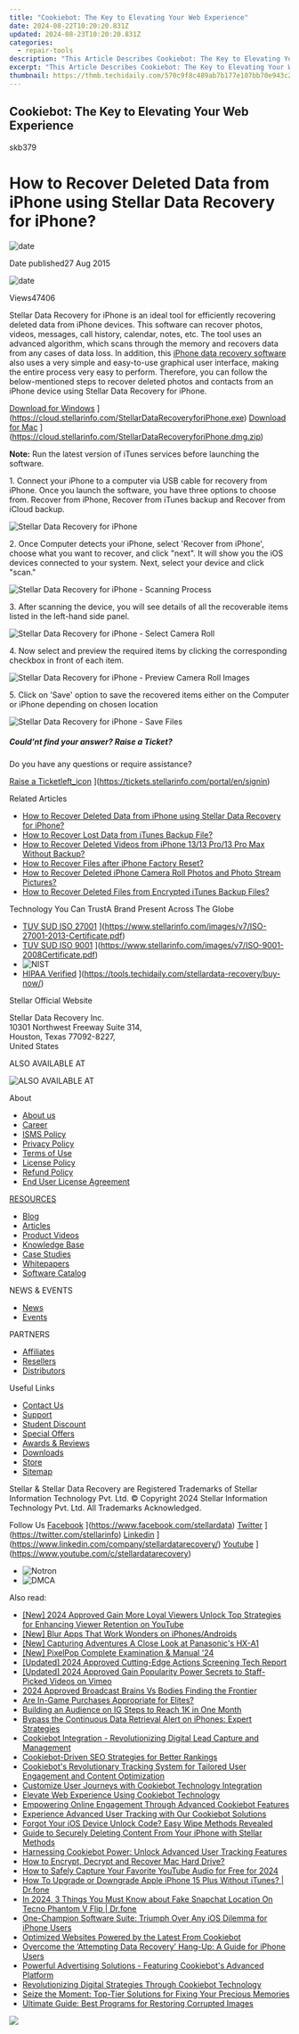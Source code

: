 ```yaml
---
title: "Cookiebot: The Key to Elevating Your Web Experience"
date: 2024-08-22T10:20:20.831Z
updated: 2024-08-23T10:20:20.831Z
categories:
  - repair-tools
description: "This Article Describes Cookiebot: The Key to Elevating Your Web Experience"
excerpt: "This Article Describes Cookiebot: The Key to Elevating Your Web Experience"
thumbnail: https://thmb.techidaily.com/570c9f8c489ab7b177e107bb70e943c2e83376fe2ec5c74db5d76221f33fc6de.jpg
---
```


## Cookiebot: The Key to Elevating Your Web Experience

skb379

# How to Recover Deleted Data from iPhone using Stellar Data Recovery for iPhone?

![date](https://www.stellarinfo.com/support/kb/asset/frontend/images/date.png)

 Date published27 Aug 2015

![date](https://www.stellarinfo.com/support/kb/asset/frontend/images/view.png)

 Views47406

 Stellar Data Recovery for iPhone is an ideal tool for efficiently recovering deleted data from iPhone devices. This software can recover photos, videos, messages, call history, calendar, notes, etc. The tool uses an advanced algorithm, which scans through the memory and recovers data from any cases of data loss. In addition, this [iPhone data recovery software](https://tools.techidaily.com/stellardata-recovery/buy-now/) also uses a very simple and easy-to-use graphical user interface, making the entire process very easy to perform. Therefore, you can follow the below-mentioned steps to recover deleted photos and contacts from an iPhone device using Stellar Data Recovery for iPhone.

[Download for Windows](https://www.stellarinfo.com/blog/wp-content/uploads/2021/05/Download-Windows-2.png) ](https://cloud.stellarinfo.com/StellarDataRecoveryforiPhone.exe) [Download for Mac](https://www.stellarinfo.com/blog/wp-content/uploads/2021/05/Download-Mac-1.png) ](https://cloud.stellarinfo.com/StellarDataRecoveryforiPhone.dmg.zip)

**Note:** Run the latest version of iTunes services before launching the software.  
  
 1\. Connect your iPhone to a computer via USB cable for recovery from iPhone. Once you launch the software, you have three options to choose from. Recover from iPhone, Recover from iTunes backup and Recover from iCloud backup.

![Stellar Data Recovery for iPhone](https://www.stellarinfo.com/public/image/catalog/screenshot/iphone-data-recovery-win/iPhone-win-screen1.png)

 2\. Once Computer detects your iPhone, select 'Recover from iPhone', choose what you want to recover, and click "next". It will show you the iOS devices connected to your system. Next, select your device and click "scan."

![Stellar Data Recovery for iPhone - Scanning Process](https://www.stellarinfo.com/public/image/catalog/screenshot/iphone-data-recovery-win/iPhone-win-screen2.png)

 3\. After scanning the device, you will see details of all the recoverable items listed in the left-hand side panel.  

![Stellar Data Recovery for iPhone - Select Camera Roll](https://www.stellarinfo.com/public/image/catalog/screenshot/iphone-data-recovery-win/iPhone-win-screen3.png)

 4\. Now select and preview the required items by clicking the corresponding checkbox in front of each item.

![Stellar Data Recovery for iPhone - Preview Camera Roll Images](https://www.stellarinfo.com/screenshots/data-ios/win/4.png)

 5\. Click on 'Save' option to save the recovered items either on the Computer or iPhone depending on chosen location

![Stellar Data Recovery for iPhone - Save Files](https://www.stellarinfo.com/screenshots/data-ios/win/5.png)

##### Could'nt find your answer? Raise a Ticket?

Do you have any questions or require assistance?

[Raise a Ticketleft_icon](https://www.stellarinfo.com/support/kb/asset/frontend/images/left-arrow.png) ](https://tickets.stellarinfo.com/portal/en/signin)

Related Articles

* [How to Recover Deleted Data from iPhone using Stellar Data Recovery for iPhone?](https://tools.techidaily.com/stellardata-recovery/buy-now/)
* [How to Recover Lost Data from iTunes Backup File?](https://tools.techidaily.com/stellardata-recovery/buy-now/)
* [How to Recover Deleted Videos from iPhone 13/13 Pro/13 Pro Max Without Backup?](https://tools.techidaily.com/stellardata-recovery/buy-now/)
* [How to Recover Files after iPhone Factory Reset?](https://tools.techidaily.com/stellardata-recovery/buy-now/)
* [How to Recover Deleted iPhone Camera Roll Photos and Photo Stream Pictures?](https://tools.techidaily.com/stellardata-recovery/buy-now/)
* [How to Recover Deleted Files from Encrypted iTunes Backup Files?](https://tools.techidaily.com/stellardata-recovery/buy-now/)

 Technology You Can TrustA Brand Present Across The Globe

* [TUV SUD ISO 27001](https://www.stellarinfo.com/images/v7/tuv1.png) ](https://www.stellarinfo.com/images/v7/ISO-27001-2013-Certificate.pdf)
* [TUV SUD ISO 9001](https://www.stellarinfo.com/images/v7/tuv2.png) ](https://www.stellarinfo.com/images/v7/ISO-9001-2008Certificate.pdf)
* ![NIST](https://www.stellarinfo.com/images/v7/nist.png)
* [HIPAA Verified](https://www.stellarinfo.com/images/v7/hipa.png) ](https://tools.techidaily.com/stellardata-recovery/buy-now/)

 Stellar Official Website

 Stellar Data Recovery Inc.  
 10301 Northwest Freeway Suite 314,  
 Houston, Texas 77092-8227,  
 United States

 ALSO AVAILABLE AT

![ALSO AVAILABLE AT](https://www.stellarinfo.com/images/v7/Partners_logo_new.png)

 About

* [About us](https://tools.techidaily.com/stellardata-recovery/buy-now/)
* [Career](https://tools.techidaily.com/stellardata-recovery/buy-now/)
* [ISMS Policy](https://tools.techidaily.com/stellardata-recovery/buy-now/)
* [Privacy Policy](https://tools.techidaily.com/stellardata-recovery/buy-now/)
* [Terms of Use](https://tools.techidaily.com/stellardata-recovery/buy-now/)
* [License Policy](https://www.stellarinfo.com/software-licensing-usage.php)
* [Refund Policy](https://tools.techidaily.com/stellardata-recovery/buy-now/)
* [End User License Agreement](https://tools.techidaily.com/stellardata-recovery/buy-now/)

[RESOURCES](https://tools.techidaily.com/stellardata-recovery/buy-now/)

* [Blog](https://tools.techidaily.com/stellardata-recovery/buy-now/)
* [Articles](https://tools.techidaily.com/stellardata-recovery/buy-now/)
* [Product Videos](https://tools.techidaily.com/stellardata-recovery/buy-now/)
* [Knowledge Base](https://tools.techidaily.com/stellardata-recovery/buy-now/)
* [Case Studies](https://tools.techidaily.com/stellardata-recovery/buy-now/)
* [Whitepapers](https://tools.techidaily.com/stellardata-recovery/buy-now/)
* [Software Catalog](https://tools.techidaily.com/stellardata-recovery/buy-now/)

 NEWS & EVENTS

* [News](https://tools.techidaily.com/stellardata-recovery/buy-now/)
* [Events](https://www.stellarinfo.com/affiliate-summit/affiliate-summit.php)

 PARTNERS

* [Affiliates](https://tools.techidaily.com/stellardata-recovery/buy-now/)
* [Resellers](https://tools.techidaily.com/stellardata-recovery/buy-now/)
* [Distributors](https://tools.techidaily.com/stellardata-recovery/buy-now/)

 Useful Links

* [Contact Us](https://www.stellarinfo.com/contact/contact-us.php)
* [Support](https://tools.techidaily.com/stellardata-recovery/buy-now/)
* [Student Discount](https://www.stellarinfo.com/student-discount/)
* [Special Offers](https://tools.techidaily.com/stellardata-recovery/buy-now/)
* [Awards & Reviews](https://tools.techidaily.com/stellardata-recovery/buy-now/)
* [Downloads](https://www.stellarinfo.com/download.php)
* [Store](https://tools.techidaily.com/stellardata-recovery/buy-now/)
* [Sitemap](https://www.stellarinfo.com/sitemap.php)

 Stellar & Stellar Data Recovery are Registered Trademarks of Stellar Information Technology Pvt. Ltd. © Copyright 2024 Stellar Information Technology Pvt. Ltd. All Trademarks Acknowledged.

Follow Us [Facebook](https://www.stellarinfo.com/Images/fb.png) ](https://www.facebook.com/stellardata) [Twitter](https://www.stellarinfo.com/Images/tw.png) ](https://twitter.com/stellarinfo) [Linkedin](https://www.stellarinfo.com/Images/in.png) ](https://www.linkedin.com/company/stellardatarecovery/) [Youtube](https://www.stellarinfo.com/newblacktheme/images/yt.png) ](https://www.youtube.com/c/stellardatarecovery)

* ![Notron](https://www.stellarinfo.com/images/v7/notron.png)
* ![DMCA](https://www.stellarinfo.com/images/v7/dmca.png)

<ins class="adsbygoogle"
     style="display:block"
     data-ad-format="autorelaxed"
     data-ad-client="ca-pub-7571918770474297"
     data-ad-slot="1223367746"></ins>



<ins class="adsbygoogle"
     style="display:block"
     data-ad-client="ca-pub-7571918770474297"
     data-ad-slot="8358498916"
     data-ad-format="auto"
     data-full-width-responsive="true"></ins>

<span class="atpl-alsoreadstyle">Also read:</span>
<div><ul>
<li><a href="https://eaxpv-info.techidaily.com/new-2024-approved-gain-more-loyal-viewers-unlock-top-strategies-for-enhancing-viewer-retention-on-youtube/"><u>[New] 2024 Approved  Gain More Loyal Viewers  Unlock Top Strategies for Enhancing Viewer Retention on YouTube</u></a></li>
<li><a href="https://extra-tips.techidaily.com/new-blur-apps-that-work-wonders-on-iphonesandroids/"><u>[New] Blur Apps That Work Wonders on iPhones/Androids</u></a></li>
<li><a href="https://fox-links.techidaily.com/new-capturing-adventures-a-close-look-at-panasonics-hx-a1/"><u>[New] Capturing Adventures  A Close Look at Panasonic's HX-A1</u></a></li>
<li><a href="https://extra-support.techidaily.com/new-pixelpop-complete-examination-and-manual-24/"><u>[New] PixelPop Complete Examination & Manual '24</u></a></li>
<li><a href="https://on-screen-recording.techidaily.com/updated-2024-approved-cutting-edge-actions-screening-tech-report/"><u>[Updated] 2024 Approved  Cutting-Edge Actions Screening Tech Report</u></a></li>
<li><a href="https://vimeo-videos.techidaily.com/updated-2024-approved-gain-popularity-power-secrets-to-staff-picked-videos-on-vimeo/"><u>[Updated] 2024 Approved  Gain Popularity Power  Secrets to Staff-Picked Videos on Vimeo</u></a></li>
<li><a href="https://extra-information.techidaily.com/2024-approved-broadcast-brains-vs-bodies-finding-the-frontier/"><u>2024 Approved  Broadcast Brains Vs Bodies  Finding the Frontier</u></a></li>
<li><a href="https://games-able.techidaily.com/are-in-game-purchases-appropriate-for-elites/"><u>Are In-Game Purchases Appropriate for Elites?</u></a></li>
<li><a href="https://instagram-videos.techidaily.com/building-an-audience-on-ig-steps-to-reach-1k-in-one-month/"><u>Building an Audience on IG  Steps to Reach 1K in One Month</u></a></li>
<li><a href="https://data-safeguard.techidaily.com/bypass-the-continuous-data-retrieval-alert-on-iphones-expert-strategies/"><u>Bypass the Continuous Data Retrieval Alert on iPhones: Expert Strategies</u></a></li>
<li><a href="https://data-safeguard.techidaily.com/cookiebot-integration-revolutionizing-digital-lead-capture-and-management/"><u>Cookiebot Integration - Revolutionizing Digital Lead Capture and Management</u></a></li>
<li><a href="https://data-safeguard.techidaily.com/cookiebot-driven-seo-strategies-for-better-rankings/"><u>Cookiebot-Driven SEO Strategies for Better Rankings</u></a></li>
<li><a href="https://data-safeguard.techidaily.com/cookiebots-revolutionary-tracking-system-for-tailored-user-engagement-and-content-optimization/"><u>Cookiebot's Revolutionary Tracking System for Tailored User Engagement and Content Optimization</u></a></li>
<li><a href="https://data-safeguard.techidaily.com/customize-user-journeys-with-cookiebot-technology-integration/"><u>Customize User Journeys with Cookiebot Technology Integration</u></a></li>
<li><a href="https://data-safeguard.techidaily.com/elevate-web-experience-using-cookiebot-technology/"><u>Elevate Web Experience Using Cookiebot Technology</u></a></li>
<li><a href="https://data-safeguard.techidaily.com/empowering-online-engagement-through-advanced-cookiebot-features/"><u>Empowering Online Engagement Through Advanced Cookiebot Features</u></a></li>
<li><a href="https://data-safeguard.techidaily.com/experience-advanced-user-tracking-with-our-cookiebot-solutions/"><u>Experience Advanced User Tracking with Our Cookiebot Solutions</u></a></li>
<li><a href="https://data-safeguard.techidaily.com/forgot-your-ios-device-unlock-code-easy-wipe-methods-revealed/"><u>Forgot Your iOS Device Unlock Code? Easy Wipe Methods Revealed</u></a></li>
<li><a href="https://data-safeguard.techidaily.com/guide-to-securely-deleting-content-from-your-iphone-with-stellar-methods/"><u>Guide to Securely Deleting Content From Your iPhone with Stellar Methods</u></a></li>
<li><a href="https://data-safeguard.techidaily.com/harnessing-cookiebot-power-unlock-advanced-user-tracking-features/"><u>Harnessing Cookiebot Power: Unlock Advanced User Tracking Features</u></a></li>
<li><a href="https://data-safeguard.techidaily.com/how-to-encrypt-decrypt-and-recover-mac-hard-drive/"><u>How to Encrypt, Decrypt and Recover Mac Hard Drive?</u></a></li>
<li><a href="https://youtube-sure.techidaily.com/o-safely-capture-your-favorite-youtube-audio-for-free-for-2024/"><u>How to Safely Capture Your Favorite YouTube Audio for Free for 2024</u></a></li>
<li><a href="https://techidaily.com/how-to-upgrade-or-downgrade-apple-iphone-15-plus-without-itunes-drfone-by-drfone-ios-system-repair-ios-system-repair/"><u>How To Upgrade or Downgrade Apple iPhone 15 Plus Without iTunes? | Dr.fone</u></a></li>
<li><a href="https://review-topics.techidaily.com/in-2024-3-things-you-must-know-about-fake-snapchat-location-on-tecno-phantom-v-flip-drfone-by-drfone-virtual-android/"><u>In 2024, 3 Things You Must Know about Fake Snapchat Location On Tecno Phantom V Flip | Dr.fone</u></a></li>
<li><a href="https://data-safeguard.techidaily.com/one-champion-software-suite-triumph-over-any-ios-dilemma-for-iphone-users/"><u>One-Champion Software Suite: Triumph Over Any iOS Dilemma for iPhone Users</u></a></li>
<li><a href="https://data-safeguard.techidaily.com/optimized-websites-powered-by-the-latest-from-cookiebot/"><u>Optimized Websites Powered by the Latest From Cookiebot</u></a></li>
<li><a href="https://data-safeguard.techidaily.com/overcome-the-attempting-data-recovery-hang-up-a-guide-for-iphone-users/"><u>Overcome the ‘Attempting Data Recovery’ Hang-Up: A Guide for iPhone Users</u></a></li>
<li><a href="https://data-safeguard.techidaily.com/powerful-advertising-solutions-featuring-cookiebots-advanced-platform/"><u>Powerful Advertising Solutions - Featuring Cookiebot's Advanced Platform</u></a></li>
<li><a href="https://data-safeguard.techidaily.com/revolutionizing-digital-strategies-through-cookiebot-technology/"><u>Revolutionizing Digital Strategies Through Cookiebot Technology</u></a></li>
<li><a href="https://data-safeguard.techidaily.com/seize-the-moment-top-tier-solutions-for-fixing-your-precious-memories/"><u>Seize the Moment: Top-Tier Solutions for Fixing Your Precious Memories</u></a></li>
<li><a href="https://data-safeguard.techidaily.com/ultimate-guide-best-programs-for-restoring-corrupted-images/"><u>Ultimate Guide: Best Programs for Restoring Corrupted Images</u></a></li>
</ul></div>

<!-- affiliate ads begin -->
<a href="https://secure.2checkout.com/order/checkout.php?PRODS=4620778&QTY=1&AFFILIATE=108875&CART=1"><img src="https://secure.avangate.com/images/merchant/07dd4d5a72f5740ef0f035f201951476/300__250banner.jpg" border="0"></a>
<!-- affiliate ads end -->